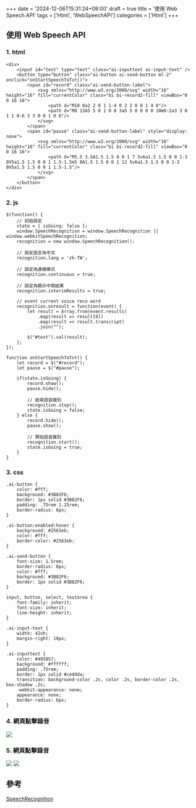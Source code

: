 +++
date = '2024-12-06T15:31:24+08:00'
draft = true
title = '使用 Web Speech API'
tags = ['Html', 'WebSpeechAPI']
categories = ['Html']
+++

## 使用 **Web Speech API**

### 1. **html**
```
<div>
	<input id="text" type="text" class="ai-inputtext ai-input-text" />
	<button type="button" class="ai-button ai-send-button ml-2" onclick="onStartSpeechToTxt()">
		<span id="record" class="ai-send-button-label">
			<svg xmlns="http://www.w3.org/2000/svg" width="16" height="16" fill="currentColor" class="bi bi-record2-fill" viewBox="0 0 16 16">
				<path d="M10 8a2 2 0 1 1-4 0 2 2 0 0 1 4 0"/>
				<path d="M8 13A5 5 0 1 0 8 3a5 5 0 0 0 0 10m0-2a3 3 0 1 1 0-6 3 3 0 0 1 0 6"/>
			</svg>
		</span>
		<span id="pause" class="ai-send-button-label" style="display: none">
			<svg xmlns="http://www.w3.org/2000/svg" width="16" height="16" fill="currentColor" class="bi bi-record2-fill" viewBox="0 0 16 16">
				<path d="M5.5 3.5A1.5 1.5 0 0 1 7 5v6a1.5 1.5 0 0 1-3 0V5a1.5 1.5 0 0 1 1.5-1.5m5 0A1.5 1.5 0 0 1 12 5v6a1.5 1.5 0 0 1-3 0V5a1.5 1.5 0 0 1 1.5-1.5"/>
			</svg>
		</span>
	</button>
</div>
```

### 2. **js**
```
$(function() {
	// 初始設定
	state = { isGoing: false };
	window.SpeechRecognition = window.SpeechRecognition || window.webkitSpeechRecognition;
	recognition = new window.SpeechRecognition();

	// 設定語言為中文
	recognition.lang = 'zh-TW';

	// 設定為連續模式
	recognition.continuous = true;

	// 設定為顯示中間結果
	recognition.interimResults = true;

	// event current voice reco word
	recognition.onresult = function(event) {
		let result = Array.from(event.results)
			.map(result => result[0])
			.map(result => result.transcript)
			.join("");

		$("#text").val(result);
	};
});

function onStartSpeechToTxt() {
	let record = $("#record");
	let pause = $("#pause");

	if(state.isGoing) {
		record.show();
		pause.hide();
		
		// 結束語音識別
		recognition.stop();
		state.isGoing = false;
	} else {
		record.hide();
		pause.show();
		
		// 開始語音識別
		recognition.start();
		state.isGoing = true;
	}
}
```

### 3. **css**
```
.ai-button {
    color: #fff;
    background: #3B82F6;
    border: 1px solid #3B82F6;
    padding: .75rem 1.25rem;
    border-radius: 6px;
}

.ai-button:enabled:hover {
    background: #2563eb;
    color: #fff;
    border-color: #2563eb;
}

.ai-send-button {
    font-size: 1.5rem;
    border-radius: 6px;
    color: #fff;
    background: #3B82F6;
    border: 1px solid #3B82F6;
}

input, button, select, textarea {
    font-family: inherit;
    font-size: inherit;
    line-height: inherit;
}

.ai-input-text {
    width: 42vh;
    margin-right: 10px;
}

.ai-inputtext {
    color: #495057;
    background: #ffffff;
    padding: .75rem;
    border: 1px solid #ced4da;
    transition: background-color .2s, color .2s, border-color .2s, box-shadow .2s;
    -webkit-appearance: none;
    appearance: none;
    border-radius: 6px;
}
```

### 4. 網頁點擊錄音
![](/images/003_webSpeechAPI/01.png)

### 5. 網頁點擊錄音
![](/images/003_webSpeechAPI/02.png)
![](/images/003_webSpeechAPI/03.png)

## 參考
[SpeechRecognition](https://developer.mozilla.org/en-US/docs/Web/API/SpeechRecognition "")